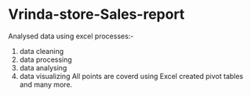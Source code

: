 # Vrinda-store-Sales-report 
Analysed data using excel 
processes:-
1) data cleaning
2) data processing
3) data analysing
4) data visualizing
    All points are coverd using Excel created pivot tables and many more.

